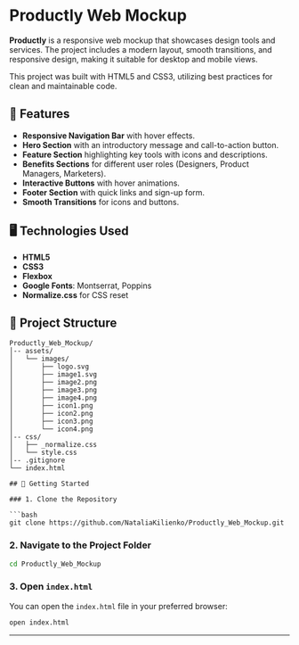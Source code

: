 # Productly Web Mockup

**Productly** is a responsive web mockup that showcases design tools and services. The project includes a modern layout, smooth transitions, and responsive design, making it suitable for desktop and mobile views.

This project was built with HTML5 and CSS3, utilizing best practices for clean and maintainable code.

## 🚀 **Features**

- **Responsive Navigation Bar** with hover effects.
- **Hero Section** with an introductory message and call-to-action button.
- **Feature Section** highlighting key tools with icons and descriptions.
- **Benefits Sections** for different user roles (Designers, Product Managers, Marketers).
- **Interactive Buttons** with hover animations.
- **Footer Section** with quick links and sign-up form.
- **Smooth Transitions** for icons and buttons.

## 🖥️ **Technologies Used**

- **HTML5**
- **CSS3**
- **Flexbox**
- **Google Fonts**: Montserrat, Poppins
- **Normalize.css** for CSS reset

## 📂 **Project Structure**

```plaintext
Productly_Web_Mockup/
│-- assets/
│   └── images/
│       ├── logo.svg
│       ├── image1.svg
│       ├── image2.png
│       ├── image3.png
│       ├── image4.png
│       ├── icon1.png
│       ├── icon2.png
│       ├── icon3.png
│       └── icon4.png
│-- css/
│   ├── _normalize.css
│   └── style.css
│-- .gitignore
└── index.html

## 🚀 Getting Started

### 1. Clone the Repository

```bash
git clone https://github.com/NataliaKilienko/Productly_Web_Mockup.git
```

### 2. Navigate to the Project Folder

```bash
cd Productly_Web_Mockup
```

### 3. Open `index.html`

You can open the `index.html` file in your preferred browser:

```bash
open index.html
```

---

